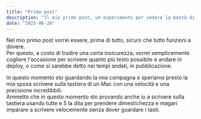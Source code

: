 ```yaml
---
title: "Primo post"
description: "Il mio primo post, un esperimento per vedere la bontà di questo blog"
date: "2025-06-28"
---
```

Nel mio primo post vorrei essere, prima di tutto, sicuro che tutto funzioni a dovere.  
Per questo, a costo di tradire una certa insicurezza, vorrei semplicemente cogliere l'occasione per scrivere quanto più testo possibile e andare in deploy, o come si sarebbe detto nei tempi andati, in pubblicazione.

In questo momento sto guardando la mia compagna e speriamo presto la mia sposa scrivere sulla tastiera di un Mac con una velocità e una precisione incredibbili.  
Ammetto che in questo momento sto provando anche io a scrivere sulla tastiera usando tutte e 5 la dita per prendere dimestichezza e magari imparare a scrivere velocemente senza dover guardare i tasti.
